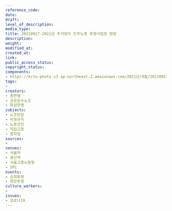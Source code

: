 ```yaml
---
reference_code: 
date: 
draft: 
level_of_description: 
media_type: 
title: 20210917-2021년 추석맞이 민주노총 투쟁사업장 방문
description: 
weight: 
modified_at: 
created_at: 
link: 
public_access_status: 
copyright_status: 
components:
- https://kctu-photo.s3.ap-northeast-2.amazonaws.com/2021년/9월/20210917-2021년+추석맞이+민주노총+투쟁사업장+방문/_1D26293.jpg
tags:
- 
creators:
- 총연맹
- 공공운수노조
- 화섬연맹
subjects:
- 노조탄압
- 비정규직
- 노동안전
- 직접고용
- 총파업
sources:
- 
venues:
- 서울역
- 용산역
- 서울고용노동청
- SPC
events:
- 순회투쟁
- 현장투쟁
culture_workers:
- 
issues:
- 코로나19
---
```

